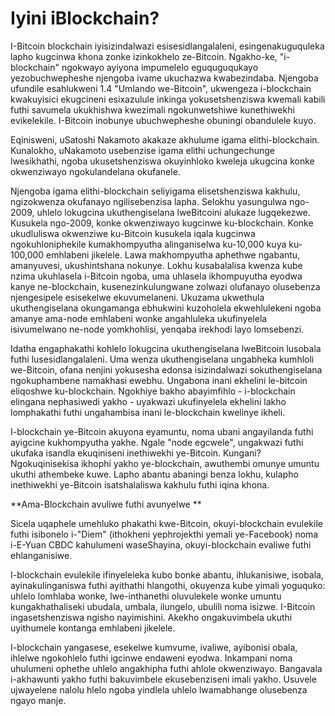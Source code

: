 # Iyini iBlockchain?
I-Bitcoin blockchain iyisizindalwazi esisesidlangalaleni, esingenakuguquleka lapho kugcinwa khona zonke izinkokhelo ze-Bitcoin. Ngakho-ke, "i-blockchain" ngokwayo ayiyona impumelelo eguquguqukayo yezobuchwepheshe njengoba ivame ukuchazwa kwabezindaba. Njengoba ufundile esahlukweni 1.4 "Umlando we-Bitcoin", ukwengeza i-blockchain kwakuyisici ekugcineni esixazulule inkinga yokusetshenziswa kwemali kabili futhi savumela ukukhishwa kwezimali ngokunwetshiwe kunethiwekhi evikelekile. I-Bitcoin inobunye ubuchwepheshe obuningi obandulele kuyo.

Eqinisweni, uSatoshi Nakamoto akakaze akhulume igama elithi-blockchain. Kunalokho, uNakamoto usebenzise igama elithi uchungechunge lwesikhathi, ngoba ukusetshenziswa okuyinhloko kweleja ukugcina konke okwenziwayo ngokulandelana okufanele.

Njengoba igama elithi-blockchain seliyigama elisetshenziswa kakhulu, ngizokwenza okufanayo ngilisebenzisa lapha. Selokhu yasungulwa ngo-2009, uhlelo lokugcina ukuthengiselana lweBitcoini alukaze lugqekezwe. Kusukela ngo-2009, konke okwenziwayo kugcinwe ku-blockchain. Konke ukudluliswa okwenziwe ku-Bitcoin kusukela iqala kugcinwa ngokuhloniphekile kumakhompyutha alinganiselwa ku-10,000 kuya ku-100,000 emhlabeni jikelele. Lawa makhompyutha aphethwe ngabantu, amanyuvesi, ukushintshana nokunye. Lokhu kusabalalisa kwenza kube nzima ukuhlasela i-Bitcoin ngoba, uma uhlasela ikhompuyutha eyodwa kanye ne-blockchain, kusenezinkulungwane zolwazi olufanayo olusebenza njengesipele esisekelwe ekuvumelaneni. Ukuzama ukwethula ukuthengiselana okungamanga ebhukwini kuzoholela ekwehlulekeni ngoba amanye ama-node emhlabeni wonke angahluleka ukufinyelela isivumelwano ne-node yomkhohlisi, yenqaba irekhodi layo lomsebenzi.

Idatha engaphakathi kohlelo lokugcina ukuthengiselana lweBitcoin lusobala futhi lusesidlangalaleni. Uma wenza ukuthengiselana ungabheka kumhloli we-Bitcoin, ofana nenjini yokusesha edonsa isizindalwazi sokuthengiselana ngokuphambene namakhasi ewebhu. Ungabona inani ekhelini le-bitcoin eliqoshwe ku-blockchain. Ngokhiye bakho abayimfihlo - i-blockchain elingana nephasiwedi yakho - uyakwazi ukufinyelela ekhelini lakho lomphakathi futhi ungahambisa inani le-blockchain kwelinye ikheli.

I-blockchain ye-Bitcoin akuyona eyamuntu, noma ubani angayilanda futhi ayigcine kukhompyutha yakhe. Ngale "node egcwele", ungakwazi futhi ukufaka isandla ekuqiniseni inethiwekhi ye-Bitcoin. Kungani? Ngokuqinisekisa ikhophi yakho ye-blockchain, awuthembi omunye umuntu ukuthi athembeke kuwe. Lapho abantu abaningi benza lokhu, kulapho inethiwekhi ye-Bitcoin isatshalaliswa kakhulu futhi iqina khona.

**Ama-Blockchain avuliwe futhi avunyelwe **

Sicela uqaphele umehluko phakathi kwe-Bitcoin, okuyi-blockchain evulekile futhi isibonelo i-"Diem" (ithokheni yephrojekthi yemali ye-Facebook) noma i-E-Yuan CBDC kahulumeni waseShayina, okuyi-blockchain evaliwe futhi ehlanganisiwe.

I-blockchain evulekile ifinyeleleka kubo bonke abantu, ihlukanisiwe, isobala, ayinakulinganiswa futhi ayithathi hlangothi, okuyenza kube yimali yoguquko: uhlelo lomhlaba wonke, lwe-inthanethi oluvulekele wonke umuntu kungakhathaliseki ubudala, umbala, ilungelo, ubulili noma isizwe. I-Bitcoin ingasetshenziswa ngisho nayimishini. Akekho ongakuvimbela ukuthi uyithumele kontanga emhlabeni jikelele.

I-blockchain yangasese, esekelwe kumvume, ivaliwe, ayibonisi obala, ihlelwe ngokohlelo futhi igcinwe endaweni eyodwa. Inkampani noma uhulumeni ophethe uhlelo angakhipha futhi ahlole okwenziwayo. Bangavala i-akhawunti yakho futhi bakuvimbele ekusebenziseni imali yakho. Usuvele ujwayelene nalolu hlelo ngoba yindlela uhlelo lwamabhange olusebenza ngayo manje.

